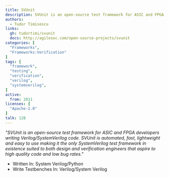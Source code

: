 ```yaml
---
title: SVUnit
description: SVUnit is an open-source test framework for ASIC and FPGA developers writing Verilog/SystemVerilog code.
authors:
  - Tudor Timisescu
links:
  gh: tudortimi/svunit
  docs: http://agilesoc.com/open-source-projects/svunit
categories: [
  "Frameworks",
  "Frameworks:Verification"
]
tags: [
  "framework",
  "testing",
  "verification",
  "verilog",
  "systemverilog",
]
active:
  from: 2011
licenses: [
  "Apache-2.0"
]
talk: 128
---
```


*"SVUnit is an open-source test framework for ASIC and FPGA developers writing Verilog/SystemVerilog code. SVUnit is automated, fast, lightweight and easy to use making it the only SystemVerilog test framework in existence suited to both design and verification engineers that aspire to high quality code and low bug rates."*

<!--more-->

- Written In: System Verilog/Python
- Write Testbenches In: Verilog/System Verilog
